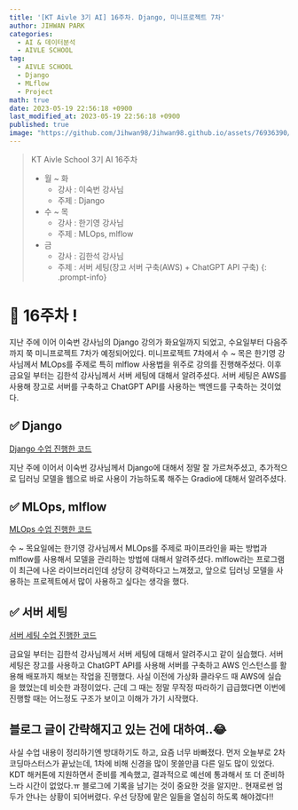 ```yaml
---
title: '[KT Aivle 3기 AI] 16주차. Django, 미니프로젝트 7차'
author: JIHWAN PARK
categories:
  - AI & 데이터분석
  - AIVLE SCHOOL
tag:
  - AIVLE SCHOOL
  - Django
  - MLflow
  - Project
math: true
date: 2023-05-19 22:56:18 +0900
last_modified_at: 2023-05-19 22:56:18 +0900
published: true
image: "https://github.com/Jihwan98/Jihwan98.github.io/assets/76936390/6be11e55-36a3-4a86-8e30-d8928f732a0c"
---
```

> KT Aivle School 3기 AI 16주차
> - 월 ~ 화
>   - 강사 : 이숙번 강사님
>   - 주제 : Django
> - 수 ~ 목
>   - 강사 : 한기영 강사님
>   - 주제 : MLOps, mlflow
> - 금
>   - 강사 : 김한석 강사님
>   - 주제 : 서버 세팅(장고 서버 구축(AWS) + ChatGPT API 구축)
{: .prompt-info}

# 🌟 16주차 !

지난 주에 이어 이숙번 강사님의 Django 강의가 화요일까지 되었고, 수요일부터 다음주까지 쭉 미니프로젝트 7차가 예정되어있다. 미니프로젝트 7차에서 수 ~ 목은 한기영 강사님께서 MLOps를 주제로 특히 mlflow 사용법을 위주로 강의를 진행해주셨다. 이후 금요일 부터는 김한석 강사님께서 서버 세팅에 대해서 알려주셨다. 서버 세팅은 AWS를 사용해 장고로 서버를 구축하고 ChatGPT API를 사용하는 백엔드를 구축하는 것이었다.

## ✅ Django

[Django 수업 진행한 코드](https://github.com/Jihwan98/aivle_school/tree/main/2023.05.10_Django)

지난 주에 이어서 이숙번 강사님께서 Django에 대해서 정말 잘 가르쳐주셨고, 추가적으로 딥러닝 모델을 웹으로 바로 사용이 가능하도록 해주는 Gradio에 대해서 알려주셨다.

## ✅ MLOps, mlflow

[MLOps 수업 진행한 코드](https://github.com/Jihwan98/aivle_school/tree/main/2023.05.17_MLOps_%EB%AF%B8%EB%8B%88%ED%94%84%EB%A1%9C%EC%A0%9D%ED%8A%B8%207%EC%B0%A8)

수 ~ 목요일에는 한기영 강사님께서 MLOps를 주제로 파이프라인을 짜는 방법과 mlflow를 사용해서 모델을 관리하는 방법에 대해서 알려주셨다. mlflow라는 프로그램이 최근에 나온 라이브러리인데 상당히 강력하다고 느껴졌고, 앞으로 딥러닝 모델을 사용하는 프로젝트에서 많이 사용하고 싶다는 생각을 했다.

## ✅ 서버 세팅

[서버 세팅 수업 진행한 코드](https://github.com/Jihwan98/aivle_school/tree/main/2023.05.19_mini7)

금요일 부터는 김한석 강사님께서 서버 세팅에 대해서 알려주시고 같이 실습했다. 서버 세팅은 장고를 사용하고 ChatGPT API를 사용해 서버를 구축하고 AWS 인스턴스를 활용해 배포까지 해보는 작업을 진행했다. 사실 이전에 가상화 클라우드 때 AWS에 실습을 했었는데 비슷한 과정이었다. 근데 그 때는 정말 무작정 따라하기 급급했다면 이번에 진행할 때는 어느정도 구조가 보이고 이해가 가기 시작했다.

## 블로그 글이 간략해지고 있는 건에 대하여..😂

사실 수업 내용이 정리하기엔 방대하기도 하고, 요즘 너무 바빠졌다. 먼저 오늘부로 2차 코딩마스터스가 끝났는데, 1차에 비해 신경을 많이 못쓸만큼 다른 일도 많이 있었다. KDT 해커톤에 지원하면서 준비를 계속했고, 결과적으로 예선에 통과해서 또 더 준비하느라 시간이 없었다.ㅠ 블로그에 기록을 남기는 것이 중요한 것을 알지만.. 현재로썬 엄두가 안나는 상황이 되어버렸다. 우선 당장에 맡은 일들을 열심히 하도록 해야겠다!! 